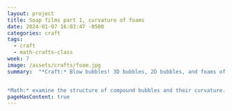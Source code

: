 ```yaml
---
layout: project
title: Soap films part 1, curvature of foams
date: 2024-01-07 16:03:47 -0500
categories: craft
tags:
  - craft
  - math-crafts-class
week: 7
image: /assets/crafts/foam.jpg
summary:  "*Craft:* Blow bubbles! 3D bubbles, 2D bubbles, and foams of bubbles


*Math:* examine the structure of compound bubbles and their curvature. Determine the simple laws governing soap films, known as Plateau's laws. Relate curvature to the physics of surface tension and air pressure."
pageHasContent: true
---
```

